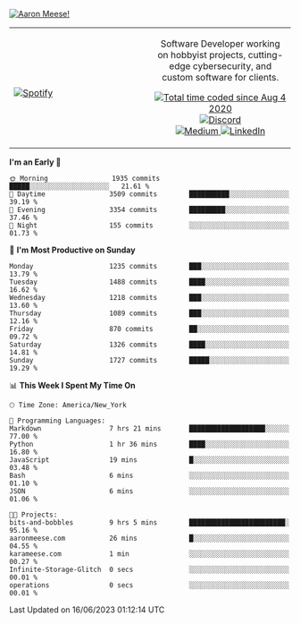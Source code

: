 [![Aaron Meese!](https://user-images.githubusercontent.com/17814535/88975338-a2aabf00-d27f-11ea-963f-8a19608716b4.png)](https://github.com/ajmeese7/readme-ascii "README ASCII")

<!-- Modified from project here: https://github.com/novatorem/novatorem -->
<table width="100%">
  <tr>
  <td width="50%">

&nbsp; <br> [![Spotify](https://ajmeese7.vercel.app/api/spotify)](https://open.spotify.com/user/ajmeese)

  </td>
  <td width="50%">
    <p align="center">
    Software Developer working on hobbyist projects, cutting-edge cybersecurity, and custom software for clients.
    </p>
    <p align="center">
      <a href="https://wakatime.com/@f726891d-3b02-46cd-9b60-e8c59f9e2b14">
        <img src="https://wakatime.com/badge/user/f726891d-3b02-46cd-9b60-e8c59f9e2b14.svg" alt="Total time coded since Aug 4 2020" title="WakaTime" />
      </a>
      <a href="http://link.aaronmeese.com/discord">
        <img src="https://img.shields.io/badge/discord-ajmeese7%234835-369?style=flat-square&logo=discord&logoColor=white&color=purple" alt="Discord" title="Discord">
      </a>
      <br />
      <a href="https://link.aaronmeese.com/medium">
        <img src="https://img.shields.io/badge/medium-ajmeese7-1DB954?style=flat-square&logo=medium&logoColor=white" alt="Medium" title="Medium">
      </a>
      <a href="https://link.aaronmeese.com/linkedin">
        <img src="https://img.shields.io/badge/linkedIn-aaronmeese-1DB954?style=flat-square&logo=linkedin&logoColor=white&color=blue" alt="LinkedIn" title="LinkedIn">
      </a>
    </p>
  </td>

</table>

[//]: <> (The `&nbsp;` is to have Aphelion take up more space)

<!--START_SECTION:waka-->
**I'm an Early 🐤** 

```text
🌞 Morning                1935 commits        █████░░░░░░░░░░░░░░░░░░░░   21.61 % 
🌆 Daytime                3509 commits        ██████████░░░░░░░░░░░░░░░   39.19 % 
🌃 Evening                3354 commits        █████████░░░░░░░░░░░░░░░░   37.46 % 
🌙 Night                  155 commits         ░░░░░░░░░░░░░░░░░░░░░░░░░   01.73 % 
```
📅 **I'm Most Productive on Sunday** 

```text
Monday                   1235 commits        ███░░░░░░░░░░░░░░░░░░░░░░   13.79 % 
Tuesday                  1488 commits        ████░░░░░░░░░░░░░░░░░░░░░   16.62 % 
Wednesday                1218 commits        ███░░░░░░░░░░░░░░░░░░░░░░   13.60 % 
Thursday                 1089 commits        ███░░░░░░░░░░░░░░░░░░░░░░   12.16 % 
Friday                   870 commits         ██░░░░░░░░░░░░░░░░░░░░░░░   09.72 % 
Saturday                 1326 commits        ████░░░░░░░░░░░░░░░░░░░░░   14.81 % 
Sunday                   1727 commits        █████░░░░░░░░░░░░░░░░░░░░   19.29 % 
```


📊 **This Week I Spent My Time On** 

```text
🕑︎ Time Zone: America/New_York

💬 Programming Languages: 
Markdown                 7 hrs 21 mins       ███████████████████░░░░░░   77.00 % 
Python                   1 hr 36 mins        ████░░░░░░░░░░░░░░░░░░░░░   16.80 % 
JavaScript               19 mins             █░░░░░░░░░░░░░░░░░░░░░░░░   03.48 % 
Bash                     6 mins              ░░░░░░░░░░░░░░░░░░░░░░░░░   01.10 % 
JSON                     6 mins              ░░░░░░░░░░░░░░░░░░░░░░░░░   01.06 % 

🐱‍💻 Projects: 
bits-and-bobbles         9 hrs 5 mins        ████████████████████████░   95.16 % 
aaronmeese.com           26 mins             █░░░░░░░░░░░░░░░░░░░░░░░░   04.55 % 
karameese.com            1 min               ░░░░░░░░░░░░░░░░░░░░░░░░░   00.27 % 
Infinite-Storage-Glitch  0 secs              ░░░░░░░░░░░░░░░░░░░░░░░░░   00.01 % 
operations               0 secs              ░░░░░░░░░░░░░░░░░░░░░░░░░   00.01 % 
```


 Last Updated on 16/06/2023 01:12:14 UTC
<!--END_SECTION:waka-->
